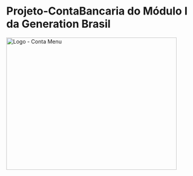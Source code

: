 # Projeto-ContaBancaria do Módulo I da Generation Brasil

<img src= "https://i.imgur.com/wK5amov.png" alt="Logo - Conta Menu" style="height: 350px; width:450px;"/>
